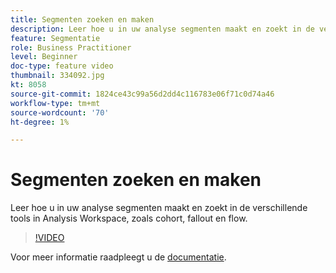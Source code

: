 ```yaml
---
title: Segmenten zoeken en maken
description: Leer hoe u in uw analyse segmenten maakt en zoekt in de verschillende tools in Analysis Workspace, zoals cohort, fallout en flow.
feature: Segmentatie
role: Business Practitioner
level: Beginner
doc-type: feature video
thumbnail: 334092.jpg
kt: 8058
source-git-commit: 1824ce43c99a56d2dd4c116783e06f71c0d74a46
workflow-type: tm+mt
source-wordcount: '70'
ht-degree: 1%

---
```



# Segmenten zoeken en maken

Leer hoe u in uw analyse segmenten maakt en zoekt in de verschillende tools in Analysis Workspace, zoals cohort, fallout en flow.

>[!VIDEO](https://video.tv.adobe.com/v/334092/?quality=12&learn=on)

Voor meer informatie raadpleegt u de [documentatie](https://experienceleague.adobe.com/docs/analytics/components/segmentation/segmentation-workflow/seg-workflow.html?lang=en).

